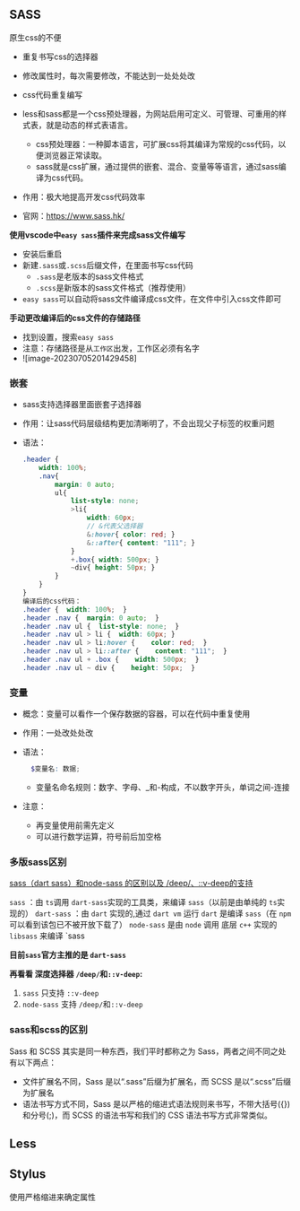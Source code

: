 

## SASS

原生css的不便

-   重复书写css的选择器
-   修改属性时，每次需要修改，不能达到一处处处改
-   css代码重复编写

-   less和sass都是一个css预处理器，为网站启用可定义、可管理、可重用的样式表，就是动态的样式表语言。
    -   css预处理器：一种脚本语言，可扩展css将其编译为常规的css代码，以便浏览器正常读取。
    -   sass就是css扩展，通过提供的嵌套、混合、变量等等语言，通过sass编译为css代码。
-   作用：极大地提高开发css代码效率
-   官网：https://www.sass.hk/



**使用vscode中`easy sass`插件来完成sass文件编写**

-   安装后重启
-   新建`.sass`或`.scss`后缀文件，在里面书写css代码
    -   `.sass`是老版本的sass文件格式
    -   `.scss`是新版本的sass文件格式（推荐使用）
-   `easy sass`可以自动将sass文件编译成css文件，在文件中引入css文件即可

**手动更改编译后的css文件的存储路径**

-   找到设置，搜索`easy sass`
-   注意：存储路径是从`工作区`出发，工作区必须有名字
-   ![image-20230705201429458]

### 嵌套

- sass支持选择器里面嵌套子选择器

- 作用：让sass代码层级结构更加清晰明了，不会出现父子标签的权重问题

- 语法：

  ```scss
  .header {      
      width: 100%;      
      .nav{               
          margin: 0 auto;          
          ul{                      
              list-style: none;              
              >li{                              
                  width: 60px;
                  // &代表父选择器                  
                  &:hover{ color: red; }                  
                  &::after{ content: "111"; }              
              }              
              +.box{ width: 500px; }              
              ~div{ height: 50px; }
          }      
      } 
  }  
  编译后的css代码： 
  .header {  width: 100%;  } 
  .header .nav {  margin: 0 auto;  } 
  .header .nav ul {  list-style: none;  }  
  .header .nav ul > li {  width: 60px; } 
  .header .nav ul > li:hover {    color: red;  }  
  .header .nav ul > li::after {    content: "111";  }  
  .header .nav ul + .box {    width: 500px;  }  
  .header .nav ul ~ div {    height: 50px;  }
  ```

### 变量

- 概念：变量可以看作一个保存数据的容器，可以在代码中重复使用

- 作用：一处改处处改

- 语法：

  ```scss
    $变量名: 数据;
  ```

  -   变量名命名规则：数字、字母、_和-构成，不以数字开头，单词之间-连接

- 注意：

  -   再变量使用前需先定义
  -   可以进行数学运算，符号前后加空格



### 多版sass区别

[sass（dart sass）和node-sass 的区别以及 /deep/、::v-deep的支持](https://www.cnblogs.com/yyh1/p/15954139.html) 

`sass` ：由 `ts`调用 `dart-sass`实现的工具类，来编译 `sass`（以前是由单纯的 `ts`实现的）
`dart-sass` ：由 `dart` 实现的,通过 `dart vm` 运行 `dart` 是编译 `sass`（在 `npm` 可以看到该包已不被开放下载了）
`node-sass` 是由 `node` 调用 底层 `c++` 实现的 `libsass` 来编译 `sass

**目前`sass`官方主推的是 `dart-sass`**

**再看看 深度选择器 `/deep/`和`::v-deep`:**

1. `sass` 只支持 `::v-deep`
2. `node-sass` 支持 `/deep/`和`::v-deep`

### sass和scss的区别

Sass 和 SCSS 其实是同一种东西，我们平时都称之为 Sass，两者之间不同之处有以下两点：

- 文件扩展名不同，Sass 是以“.sass”后缀为扩展名，而 SCSS 是以“.scss”后缀为扩展名
- 语法书写方式不同，Sass 是以严格的缩进式语法规则来书写，不带大括号({})和分号(;)，而 SCSS 的语法书写和我们的 CSS 语法书写方式非常类似。





## Less



## Stylus

使用严格缩进来确定属性